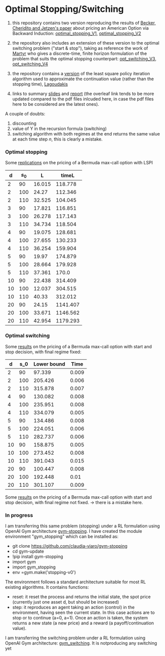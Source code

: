 # Optimal Stopping/Switching
1) this repository contains two version reproducing the results of [Becker, Cheridito and Jetzen's paper](https://www.jmlr.org/papers/volume20/18-232/18-232.pdf) about pricing an American Option via Backward Induction: [optimal_stopping_V1](https://github.com/claudia-viaro/optimal_stopping-switching/blob/main/optimal_stopping_V1.ipynb), [optimal_stopping_V2](https://github.com/claudia-viaro/optimal_stopping-switching/blob/main/optimal_stopping_V2.ipynb)

2) the repository also includes an extension of these version to the optimal switching problem ("start & stop"), taking as reference the work of [Martyr](https://www.jstor.org/stable/44985404) who gives a discrete-time, finite horizon formulation of the problem that suits the optimal stopping counterpart: [opt_switching_V3](https://github.com/claudia-viaro/optimal_stopping-switching/blob/main/opt_switching_V3.ipynb), [opt_switching_V4](https://github.com/claudia-viaro/optimal_stopping-switching/blob/main/opt_switching_V4.ipynb)

3) the repository contains a [version](https://github.com/claudia-viaro/optimal_stopping-switching/blob/main/LSPI_V1.ipynb) of the least square policy iteration algorithm used to approximate the continuation value (rather than the stopping time), [Lagoudakis](https://www2.cs.duke.edu/research/AI/LSPI/nips01.pdf)

4) links to summary [slides](https://www.overleaf.com/read/wzbgsfncsrgs) and [report](https://www.overleaf.com/project/627d0a7d14dde7bb79b7c757) (the overleaf link tends to be more updated compared to the pdf files inlcuded here, in case the pdf files here to be considered are the latest ones).

A couple of doubts:
1. discounting
2. value of Y in the recursion formula (switching)
3. switching algorithm with both regimes at the end returns the same value at each time step $n$, this is clearly a mistake.

### Optimal stopping 
Some [replications](https://github.com/claudia-viaro/optimal_stopping-switching/blob/main/opt_switching_V3.ipynb) on the pricing of a Bermuda max-call option with LSPI

| d |  $s_0$  |   L       |   timeL    | 
|---|---------|-----------|------------|
|2  |    90   |    16.015 |    118.778 |  
|2  |    100  |    24.27  |    112.346 |  
|2  |    110  |    32.525 |    104.045 |  
|3  |    90   |    17.821 |    116.851 |  
|3  |    100  |    26.278 |    117.143 |  
|3  |    110  |    34.734 |    118.504 |  
|4  |    90   |    19.075 |    128.681 |  
|4  |    100  |    27.655 |    130.233 |  
|4  |    110  |    36.254 |    159.904 |  
|5  |    90   |    19.97  |    174.879 |  
|5  |    100  |    28.664 |    179.928 |  
|5  |    110  |    37.361 |    170.0   |  
|10 |    90   |    22.438 |    314.409 |  
|10 |    100  |    12.037 |    304.515 |  
|10 |    110  |    40.33  |    312.012 |  
|20 |    90   |    24.15  |    1141.407|  
|20 |    100  |    33.671 |    1146.562|  
|20 |    110  |    42.954 |    1179.293| 

### Optimal switching

Some [results](https://github.com/claudia-viaro/optimal_stopping-switching/blob/main/opt_switching_V3.ipynb) on the pricing of a Bermuda max-call option with start and stop decision, with final regime fixed:

| d  | s_0 | Lower bound | Time  |
|----|-----|-------------|-------|
| 2  | 90  | 97.339      | 0.009 |
| 2  | 100 | 205.426     | 0.006 |
| 2  | 110 | 315.878     | 0.007 |
| 4  | 90  | 130.082     | 0.008 |
| 4  | 100 | 235.951     | 0.008 |
| 4  | 110 | 334.079     | 0.005 |
| 5  | 90  | 134.486     | 0.008 |
| 5  | 100 | 224.051     | 0.006 |
| 5  | 110 | 282.737     | 0.006 |
| 10 | 90  | 158.875     | 0.005 |
| 10 | 100 | 273.452     | 0.008 |
| 10 | 110 | 391.043     | 0.015 |
| 20 | 90  | 100.447     | 0.008 |
| 20 | 100 | 192.448     | 0.01  |
| 20 | 110 | 301.107     | 0.009 |

Some [results](https://github.com/claudia-viaro/optimal_stopping-switching/blob/main/opt_switching_V4.ipynb) on the pricing of a Bermuda max-call option with start and stop decision, with final regime not fixed. $\rightarrow$ there is a mistake here.

### In progress
I am transferring this same problem (stopping) under a RL formulation using OpenAI Gym architecture [gym-stopping](https://github.com/claudia-viaro/gym-stopping). I have created the module environment "gym_stopping" which can be installed as:
- git clone https://github.com/claudia-viaro/gym-stopping
- cd gym-update
- !pip install gym-stopping
- import gym
- import gym_stopping
- env =gym.make('stopping-v0')

The environment follows a standard architecture suitable for most RL existing algorithms.
It contains functions:
- reset: it reset the process and returns the initial state, the spot price (currently just one asset d, but should be increased)
- step: it reproduces an agent taking an action (control) in the environment, having seen the current state. In this case actions are to stop or to continue (a=0, a=1). Once an action is taken, the system returns a new state (a new price) and a reward (a payoff/continuation value).

I am transferring the switching problem under a RL formulation using OpenAI Gym architecture: [gym_switching](https://github.com/claudia-viaro/gym_switching). It is notproducing any switching yet
